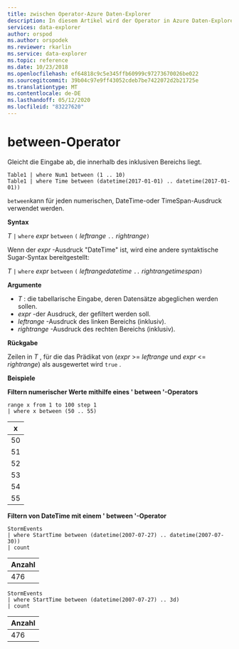 ```yaml
---
title: zwischen Operator-Azure Daten-Explorer
description: In diesem Artikel wird der Operator in Azure Daten-Explorer beschrieben.
services: data-explorer
author: orspod
ms.author: orspodek
ms.reviewer: rkarlin
ms.service: data-explorer
ms.topic: reference
ms.date: 10/23/2018
ms.openlocfilehash: ef64818c9c5e345ffb60999c97273670026be022
ms.sourcegitcommit: 39b04c97e9ff43052cdeb7be7422072d2b21725e
ms.translationtype: MT
ms.contentlocale: de-DE
ms.lasthandoff: 05/12/2020
ms.locfileid: "83227620"
---
```

# <a name="between-operator"></a>between-Operator

Gleicht die Eingabe ab, die innerhalb des inklusiven Bereichs liegt.

```kusto
Table1 | where Num1 between (1 .. 10)
Table1 | where Time between (datetime(2017-01-01) .. datetime(2017-01-01))
```

`between`kann für jeden numerischen, DateTime-oder TimeSpan-Ausdruck verwendet werden.
 
**Syntax**

*T* `|` `where` *expr* `between` `(` *leftrange* ` .. ` *rightrange*`)`   
 
Wenn der *expr* -Ausdruck "DateTime" ist, wird eine andere syntaktische Sugar-Syntax bereitgestellt:

*T* `|` `where` *expr* `between` `(` *leftrangedatetime* ` .. ` *rightrangetimespan*`)`   

**Argumente**

* *T* : die tabellarische Eingabe, deren Datensätze abgeglichen werden sollen.
* *expr* -der Ausdruck, der gefiltert werden soll.
* *leftrange* -Ausdruck des linken Bereichs (inklusiv).
* *rightrange* -Ausdruck des rechten Bereichs (inklusiv).

**Rückgabe**

Zeilen in *T* , für die das Prädikat von (*expr*  >=  *leftrange* und *expr*  <=  *rightrange*) als ausgewertet wird `true` .

**Beispiele**  

**Filtern numerischer Werte mithilfe eines ' between '-Operators**  

<!-- csl: https://help.kusto.windows.net:443/Samples -->
```kusto
range x from 1 to 100 step 1
| where x between (50 .. 55)
```

|x|
|---|
|50|
|51|
|52|
|53|
|54|
|55|

**Filtern von DateTime mit einem ' between '-Operator**  

<!-- csl: https://help.kusto.windows.net:443/Samples -->
```kusto
StormEvents
| where StartTime between (datetime(2007-07-27) .. datetime(2007-07-30))
| count 
```

|Anzahl|
|---|
|476|

<!-- csl: https://help.kusto.windows.net:443/Samples -->
```kusto
StormEvents
| where StartTime between (datetime(2007-07-27) .. 3d)
| count 
```

|Anzahl|
|---|
|476|
